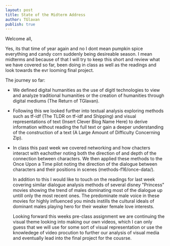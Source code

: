 ```yaml
---
layout: post
title: State of the Midterm Address
author: TGlavan
publish: true
---
```


Welcome all,

  Yes, its that time of year again and no I dont mean pumpkin spice everything and candy corn suddenly being desireable season.  I mean midterms and because of that I will try to keep this short and review what we have covered so far, been doing in class as well as the readings and look towards the evr looming final project.

The journey so far:

* We defined digital humanities as the use of digitl technologies to view and analyze traditional humanities or the creation of humanities through digital mediums (The Return of TGlavan).

* Following this we looked further into textual analysis exploring methods such as tf-idf (The TLDR on tf-idf and Shipping) and visual representations of text (Insert Clever Blog Name Here) to derive information without reading the full text or gain a deeper understanding of the construction of a text (A Large Amount of Difficulty Concerning Zip).

* In class this past week we covered networking and how chacters interact with eachother noting both the direction of and depth of the connection between characters. We then applied these methods to the Once Upon a Time pilot noting the direction of the dialogue between characters and their positions in scenes (methods-f16/once-data/).

  In addition to this I would like to touch on the readings for last week covering similar dialogue analysis methods of several disney "Princess" movies showing the trend of males dominating most of the dialogue up untill only the most recent ones.  The predominate male voice in these movies for highly influenced you minds instills the cultural ideals of dominant males playing hero for their weaker female love interests.
  
  Looking forward this weeks pre-class assignment we are continuing the visual theme looking into making our own videos, which I can only guess that we will use for some sort of visual representation or use the knowledege of video procution to further our analysis of visual media and eventually lead into the final project for the cousrse.
  
  



